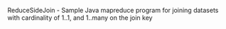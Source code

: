 ReduceSideJoin - Sample Java mapreduce program for joining datasets with cardinality of 1..1, and 1..many on the join key
